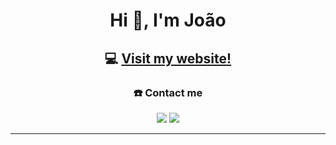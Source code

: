 <h1 align="center">Hi 👋, I'm João</h1>

<h2 align="center">💻 <a href="https://joaoramoss.github.io/Personal-Website/" target="_blank">Visit my website!</a></h2>

<h3 align="center"> ☎️ Contact me </h1>
<div align="center">
  <a href="mailto:joao.rmsilva05@gmail.com"><img src="https://img.shields.io/badge/-Email-c71610?style=for-the-badge&logo=Gmail&logoColor=white"/></a>
  <a href="https://www.linkedin.com/in/joaosilva05"><img src="https://img.shields.io/badge/LinkedIn-0077B5?style=for-the-badge&logo=linkedin&logoColor=white"/></a>
 </div>
 
---
<!--
<div align="center">
<img src="https://github-readme-stats.vercel.app/api?username=joaoramoss&count_private=true&show_icons=true&theme=nord&hide=contribs&hide_border=true"/>
<img style="height: 170px;" src="https://github-readme-stats.vercel.app/api/top-langs/?username=JoaoRamoss&layout=compact&theme=nord&hide_border=true"/>
</div>
-->
